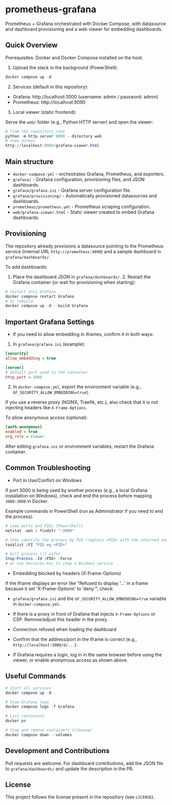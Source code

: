 # prometheus-grafana

Prometheus + Grafana orchestrated with Docker Compose, with datasource and dashboard provisioning and a web viewer for embedding dashboards.

## Quick Overview

Prerequisites: Docker and Docker Compose installed on the host.

1) Upload the stack in the background (PowerShell):

```powershell
docker compose up -d
```

2) Services (default in this repository):

- Grafana: http://localhost:3000 (username: admin / password: admin)
- Prometheus: http://localhost:9090

3) Local viewer (static frontend):

Serve the `web/` folder (e.g., Python HTTP server) and open the viewer:

```powershell
# from the repository root
python -m http.server 8000 --directory web
# then access
http://localhost:8000/grafana-viewer.html
```

## Main structure

- `docker-compose.yml` - orchestrates Grafana, Prometheus, and exporters.
- `grafana/` - Grafana configuration, provisioning files, and JSON dashboards.
- `grafana/grafana.ini` - Grafana server configuration file.
- `grafana/provisioning/` - Automatically provisioned datasources and dashboards.
- `prometheus/prometheus.yml` - Prometheus scraping configuration.
- `web/grafana-viewer.html` - Static viewer created to embed Grafana dashboards.

## Provisioning

The repository already provisions a datasource pointing to the Prometheus service (internal URL `http://prometheus:9090`) and a sample dashboard in `grafana/dashboards/`.

To add dashboards:

1. Place the dashboard JSON in `grafana/dashboards/`. 2. Restart the Grafana container (or wait for provisioning when starting):

```powershell
# restart only Grafana
docker compose restart Grafana
# or rebuild
docker compose up -d --build Grafana
```

## Important Grafana Settings

- If you need to allow embedding in iframes, confirm it in both ways:

1) In `grafana/grafana.ini` (example):

```ini
[security]
allow_embedding = true

[server]
# default port used in the container
http_port = 3000
```

2) In `docker-compose.yml`, export the environment variable (e.g., `GF_SECURITY_ALLOW_EMBEDDING=true`).

If you use a reverse proxy (NGINX, Traefik, etc.), also check that it is not injecting headers like `X-Frame-Options`.

To allow anonymous access (optional):

```ini
[auth.anonymous]
enabled = true
org_role = Viewer
```

After editing `grafana.ini` or environment variables, restart the Grafana container.

## Common Troubleshooting

- Port in Use/Conflict on Windows

If port 3000 is being used by another process (e.g., a local Grafana installation on Windows), check and end the process before mapping `3000:3000` in Docker.

Example commands in PowerShell (run as Administrator if you need to end the process):

```powershell
# view ports and PIDs (PowerShell)
netstat -aon | findstr ":3000"

# then identify the process by PID (replace <PID> with the returned number)
tasklist /FI "PID eq <PID>"

# kill process (if safe)
Stop-Process -Id <PID> -Force
# or use Services.msc to stop a Windows service
```

- Embedding blocked by headers (X-Frame-Options)

If the iframe displays an error like "Refused to display '...' in a frame because it set 'X-Frame-Options' to 'deny'", check:

- `grafana/grafana.ini` and the `GF_SECURITY_ALLOW_EMBEDDING=true` variable in `docker-compose.yml`.
- If there is a proxy in front of Grafana that injects `X-Frame-Options` or CSP. Remove/adjust this header in the proxy.

- Connection refused when loading the dashboard

- Confirm that the address/port in the iframe is correct (e.g., `http://localhost:3000/d/...`).
- If Grafana requires a login, log in in the same browser before using the viewer, or enable anonymous access as shown above.

## Useful Commands

```Powershell
# Start all services
docker compose up -d

# View Grafana logs
docker compose logs -f Grafana

# List containers
docker ps

# Stop and remove containers (cleanup)
docker compose down --volumes
```

## Development and Contributions

Pull requests are welcome. For dashboard contributions, add the JSON file to `grafana/dashboards/` and update the description in the PR.

## License

This project follows the license present in the repository (see `LICENSE`).